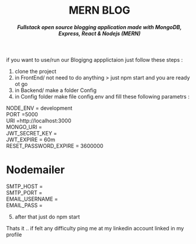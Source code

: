 <H1 align ="center" > MERN BLOG  </h1>
<h5  align ="center"> 
Fullstack open source blogging application made with MongoDB, Express, React & Nodejs (MERN) </h5>
<br/>

if you want to use/run our Blogigng appplictaion just follow these steps : 

1) clone the project
2) in FrontEnd/ not need to do anything >  just npm start and you are ready ot go
3) in Backend/ make a folder Config
4) in Config folder make file config.env and fill these following parametrs :

NODE_ENV = development <br />
PORT =5000 <br />
URI =http://localhost:3000 <br />
MONGO_URI =  <br />
JWT_SECRET_KEY = <br />
JWT_EXPIRE = 60m <br />
RESET_PASSWORD_EXPIRE = 3600000  <br />

# Nodemailer

SMTP_HOST = <br />
SMTP_PORT = <br />
EMAIL_USERNAME = <br />
EMAIL_PASS = <br />

5) after that just do npm start

  Thats it ..  if felt any difficulty ping me at my linkedin account linked in my profile
